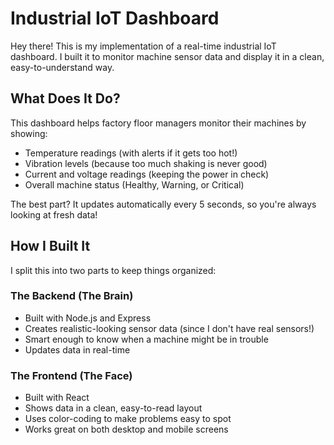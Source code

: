 # Industrial IoT Dashboard

Hey there! This is my implementation of a real-time industrial IoT dashboard. I built it to monitor machine sensor data and display it in a clean, easy-to-understand way.

## What Does It Do?

This dashboard helps factory floor managers monitor their machines by showing:

-   Temperature readings (with alerts if it gets too hot!)
-   Vibration levels (because too much shaking is never good)
-   Current and voltage readings (keeping the power in check)
-   Overall machine status (Healthy, Warning, or Critical)

The best part? It updates automatically every 5 seconds, so you're always looking at fresh data!

## How I Built It

I split this into two parts to keep things organized:

### The Backend (The Brain)

-   Built with Node.js and Express
-   Creates realistic-looking sensor data (since I don't have real sensors!)
-   Smart enough to know when a machine might be in trouble
-   Updates data in real-time

### The Frontend (The Face)

-   Built with React
-   Shows data in a clean, easy-to-read layout
-   Uses color-coding to make problems easy to spot
-   Works great on both desktop and mobile screens

```

```

